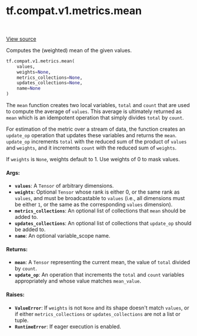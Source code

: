 <div itemscope itemtype="http://developers.google.com/ReferenceObject">
<meta itemprop="name" content="tf.compat.v1.metrics.mean" />
<meta itemprop="path" content="Stable" />
</div>

# tf.compat.v1.metrics.mean

<!-- Insert buttons -->

<table class="tfo-notebook-buttons tfo-api" align="left">
</table>

<a target="_blank" href="/code/stable/tensorflow/python/ops/metrics_impl.py">View source</a>



<!-- Start diff -->
Computes the (weighted) mean of the given values.

``` python
tf.compat.v1.metrics.mean(
    values,
    weights=None,
    metrics_collections=None,
    updates_collections=None,
    name=None
)
```



<!-- Placeholder for "Used in" -->

The `mean` function creates two local variables, `total` and `count`
that are used to compute the average of `values`. This average is ultimately
returned as `mean` which is an idempotent operation that simply divides
`total` by `count`.

For estimation of the metric over a stream of data, the function creates an
`update_op` operation that updates these variables and returns the `mean`.
`update_op` increments `total` with the reduced sum of the product of `values`
and `weights`, and it increments `count` with the reduced sum of `weights`.

If `weights` is `None`, weights default to 1. Use weights of 0 to mask values.

#### Args:


* <b>`values`</b>: A `Tensor` of arbitrary dimensions.
* <b>`weights`</b>: Optional `Tensor` whose rank is either 0, or the same rank as
  `values`, and must be broadcastable to `values` (i.e., all dimensions must
  be either `1`, or the same as the corresponding `values` dimension).
* <b>`metrics_collections`</b>: An optional list of collections that `mean`
  should be added to.
* <b>`updates_collections`</b>: An optional list of collections that `update_op`
  should be added to.
* <b>`name`</b>: An optional variable_scope name.


#### Returns:


* <b>`mean`</b>: A `Tensor` representing the current mean, the value of `total` divided
  by `count`.
* <b>`update_op`</b>: An operation that increments the `total` and `count` variables
  appropriately and whose value matches `mean_value`.


#### Raises:


* <b>`ValueError`</b>: If `weights` is not `None` and its shape doesn't match `values`,
  or if either `metrics_collections` or `updates_collections` are not a list
  or tuple.
* <b>`RuntimeError`</b>: If eager execution is enabled.